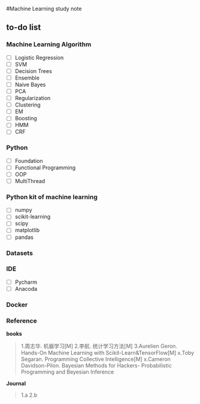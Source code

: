 #Machine Learning study note


## to-do list

### Machine Learning Algorithm 

- [ ] Logistic Regression
- [ ] SVM
- [ ] Decision Trees
- [ ] Ensemble
- [ ] Naive Bayes
- [ ] PCA
- [ ] Regularization
- [ ] Clustering
- [ ] EM
- [ ] Boosting
- [ ] HMM
- [ ] CRF

### Python 
- [ ] Foundation
- [ ] Functional Programming
- [ ] OOP
- [ ] MultiThread

### Python kit of machine learning
- [ ] numpy
- [ ] scikit-learning
- [ ] scipy
- [ ] matplotlib
- [ ] pandas

### Datasets



### IDE
- [ ] Pycharm
- [ ] Anacoda

### Docker


### Reference
**books**
>1.周志华. 机器学习[M]
2.李航. 统计学习方法[M]
3.Aurelien Geron. Hands-On Machine Learning with Scikit-Learn&TensorFlow[M]
x.Toby Segaran. Programming Collective Intelligence[M]
x.Cameron Davidson-Pilon. Bayesian Methods for Hackers- Probabilistic Programming and Beyesian Inference

**Journal**
>1.a
2.b
